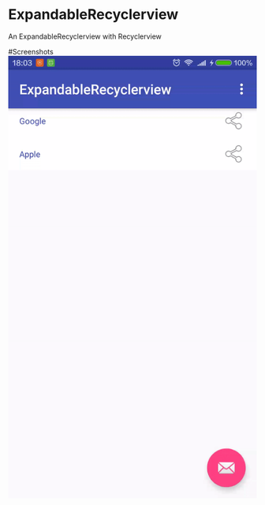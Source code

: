 # ExpandableRecyclerview
An ExpandableRecyclerview with Recyclerview

#Screenshots
![effict](/sample-screen.gif)